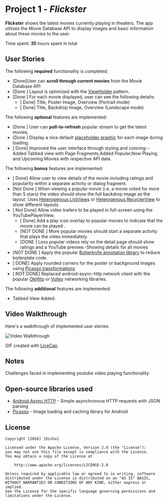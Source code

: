 # Project 1 - *Flickster*

**Flickster** shows the latest movies currently playing in theaters. The app utilizes the Movie Database API to display images and basic information about these movies to the user.

Time spent: **35** hours spent in total

## User Stories

The following **required** functionality is completed:

* [Done]User can **scroll through current movies** from the Movie Database API
* [Done ] Layout is optimized with the [ViewHolder](http://guides.codepath.com/android/Using-an-ArrayAdapter-with-ListView#improving-performance-with-the-viewholder-pattern) pattern.
* [Done ] For each movie displayed, user can see the following details:
  * [ Done] Title, Poster Image, Overview (Portrait mode)
  * [ Done] Title, Backdrop Image, Overview (Landscape mode)
 

The following **optional** features are implemented:

* [Done ] User can **pull-to-refresh** popular stream to get the latest movies.
* [Done ] Display a nice default [placeholder graphic](http://guides.codepath.com/android/Displaying-Images-with-the-Picasso-Library#configuring-picasso) for each image during loading.
* [ Done] Improved the user interface through styling and coloring--Added Tabbed view with Page Fragments,Added Popular,Now Playing and Upcoming Movies with respective API data.

The following **bonus** features are implemented:

* [ Done] Allow user to view details of the movie including ratings and popularity within a separate activity or dialog fragment.
* [Not Done ] When viewing a popular movie (i.e. a movie voted for more than 5 stars) the video should show the full backdrop image as the layout.  Uses [Heterogenous ListViews](http://guides.codepath.com/android/Implementing-a-Heterogenous-ListView) or [Heterogenous RecyclerView](http://guides.codepath.com/android/Heterogenous-Layouts-inside-RecyclerView) to show different layouts.
* [ Not Done] Allow video trailers to be played in full-screen using the YouTubePlayerView.
    * [ Done]  Add a play icon overlay to popular movies to indicate that the movie can be played .
    * [NOT DONE ] More popular movies should start a separate activity that plays the video immediately.
    * [DONE ] Less popular videos rely on the detail page should show ratings and a YouTube preview.-Showing details for all movies
* [NOT DONE ] Apply the popular [Butterknife annotation library](http://guides.codepath.com/android/Reducing-View-Boilerplate-with-Butterknife) to reduce boilerplate code.
* [ DONE] Apply rounded corners for the poster or background images using [Picasso transformations](https://guides.codepath.com/android/Displaying-Images-with-the-Picasso-Library#other-transformations)
* [ NOT DONE] Replaced android-async-http network client with the popular [OkHttp](http://guides.codepath.com/android/Using-OkHttp) or [Volley](http://guides.codepath.com/android/Networking-with-the-Volley-Library) networking libraries.

The following **additional** features are implemented:

* Tabbed View Added.

## Video Walkthrough

Here's a walkthrough of implemented user stories:


<img src="http://i.imgur.com/koueWrr.gif" title='Video Walkthrough' width='' alt='Video Walkthrough' />

GIF created with [LiceCap](http://www.cockos.com/licecap/).

## Notes

Challenges faced in implementing  youtube video playing functionality.

## Open-source libraries used

- [Android Async HTTP](https://github.com/loopj/android-async-http) - Simple asynchronous HTTP requests with JSON parsing
- [Picasso](http://square.github.io/picasso/) - Image loading and caching library for Android

## License

    Copyright [2016] [Disha]

    Licensed under the Apache License, Version 2.0 (the "License");
    you may not use this file except in compliance with the License.
    You may obtain a copy of the License at

        http://www.apache.org/licenses/LICENSE-2.0

    Unless required by applicable law or agreed to in writing, software
    distributed under the License is distributed on an "AS IS" BASIS,
    WITHOUT WARRANTIES OR CONDITIONS OF ANY KIND, either express or implied.
    See the License for the specific language governing permissions and
    limitations under the License.
